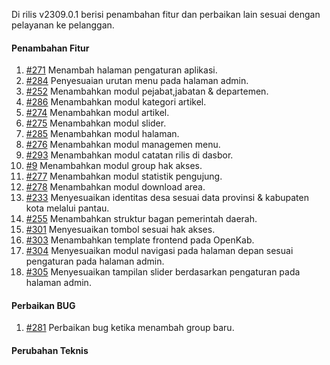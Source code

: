 Di rilis v2309.0.1 berisi penambahan fitur dan perbaikan lain sesuai dengan pelayanan ke pelanggan.

#### Penambahan Fitur

1. [#271](https://github.com/OpenSID/OpenKab/issues/271) Menambah halaman pengaturan aplikasi.
2. [#284](https://github.com/OpenSID/OpenKab/issues/284) Penyesuaian urutan menu pada halaman admin.
3. [#252](https://github.com/OpenSID/OpenKab/issues/252) Menambahkan modul pejabat,jabatan & departemen.
4. [#286](https://github.com/OpenSID/OpenKab/issues/286) Menambahkan modul kategori artikel.
5. [#274](https://github.com/OpenSID/OpenKab/issues/274) Menambahkan modul artikel.
6. [#275](https://github.com/OpenSID/OpenKab/issues/275) Menambahkan modul slider.
7. [#285](https://github.com/OpenSID/OpenKab/issues/285) Menambahkan modul halaman.
8. [#276](https://github.com/OpenSID/OpenKab/issues/276) Menambahkan modul managemen menu.
9. [#293](https://github.com/OpenSID/OpenKab/issues/293) Menambahkan modul catatan rilis di dasbor.
10. [#9](https://github.com/OpenSID/OpenKab/issues/9) Menambahkan modul group hak akses.
11. [#277](https://github.com/OpenSID/OpenKab/issues/277) Menambahkan modul statistik pengujung. 
12. [#278](https://github.com/OpenSID/OpenKab/issues/278) Menambahkan modul download area.
13. [#233](https://github.com/OpenSID/OpenKab/issues/233) Menyesuaikan identitas desa sesuai data provinsi & kabupaten kota melalui pantau. 
14. [#255](https://github.com/OpenSID/OpenKab/issues/255) Menambahkan struktur  bagan pemerintah daerah.
15. [#301](https://github.com/OpenSID/OpenKab/issues/301) Menyesuaikan tombol sesuai hak akses. 
16. [#303](https://github.com/OpenSID/OpenKab/issues/303) Menambahkan template frontend pada OpenKab.
17. [#304](https://github.com/OpenSID/OpenKab/issues/304) Menyesuaikan modul navigasi pada halaman depan sesuai pengaturan pada halaman admin.
18. [#305](https://github.com/OpenSID/OpenKab/issues/305) Menyesuaikan tampilan slider berdasarkan pengaturan pada halaman admin. 

#### Perbaikan BUG
1. [#281](https://github.com/OpenSID/OpenKab/issues/281) Perbaikan bug ketika menambah group baru.

#### Perubahan Teknis
